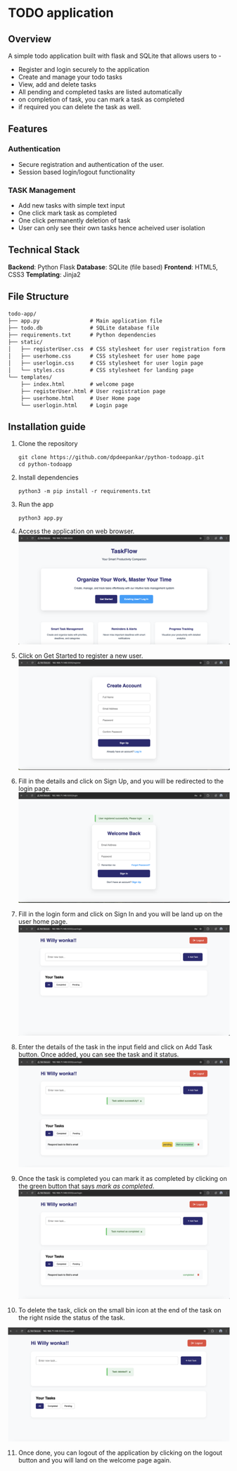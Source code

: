 # TODO application
## Overview
A simple todo application built with flask and SQLite that allows users to -
* Register and login securely to the application
* Create and manage your todo tasks
* View, add and delete tasks
* All pending and completed tasks are listed automatically
* on completion of task, you can mark a task as completed
* if required you can delete the task as well.

## Features
### Authentication
* Secure registration and authentication of the user.
* Session based login/logout functionality

### TASK Management
* Add new tasks with simple text input
* One click mark task as completed
* One click permanently deletion of task
* User can only see their own tasks hence acheived user isolation

## Technical Stack
**Backend**: Python Flask
**Database**: SQLite (file based)
**Frontend**: HTML5, CSS3
**Templating**: Jinja2

## File Structure
```
todo-app/
├── app.py                # Main application file
├── todo.db               # SQLite database file
├── requirements.txt      # Python dependencies
├── static/
│   ├── registerUser.css  # CSS stylesheet for user registration form
│   ├── userhome.css      # CSS stylesheet for user home page
│   ├── userlogin.css     # CSS stylesheet for user login page
│   └── styles.css        # CSS stylesheet for landing page
└── templates/
    ├── index.html        # welcome page
    ├── registerUser.html # User registration page 
    ├── userhome.html     # User Home page
    └── userlogin.html    # Login page 
```

## Installation guide
1. Clone the repository
   ```
   git clone https://github.com/dpdeepankar/python-todoapp.git
   cd python-todoapp
   ```

2. Install dependencies
   ```
   python3 -m pip install -r requirements.txt
   ```

3. Run the app
   ```
   python3 app.py
   ```

4. Access the application on web browser.
   <img src='docs/images/welcomepage.png'>

5. Click on Get Started to register a new user.
   <img src='docs/images/userregistration.png'>

6. Fill in the details and click on Sign Up, and you will be redirected to the login page.
   <img src='docs/images/loginpage.png'>

7. Fill in the login form and click on Sign In and you will be land up on the user home page.
   <img src='docs/images/userhomepage.png'>

8. Enter the details of the task in the input field and click on Add Task button. Once added, you can see the task and it status.
   <img src='docs/images/addnewtask.png'>

9. Once the task is completed you can mark it as completed by clicking on the green button that says *mark as completed*.
   <img src='docs/images/marktaskcompleted.png'>

10. To delete the task, click on the small bin icon at the end of the task on the right nside the status of the task.
   <img src='docs/images/deletetask.png'>

11. Once done, you can logout of the application by clicking on the logout button and you will land on the welcome page again.

    
   
